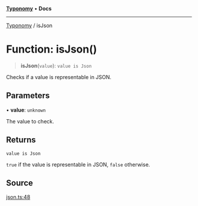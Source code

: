 [**Typonomy**](../README.md) • **Docs**

***

[Typonomy](../globals.md) / isJson

# Function: isJson()

> **isJson**(`value`): `value is Json`

Checks if a value is representable in JSON.

## Parameters

• **value**: `unknown`

The value to check.

## Returns

`value is Json`

`true` if the value is representable in JSON, `false` otherwise.

## Source

[json.ts:48](https://github.com/softcraft-development/typonomy/blob/bcea019d216cf7f686cf96fe07d66281dfcae070/src/json.ts#L48)
